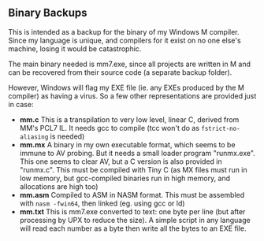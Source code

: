 ## Binary Backups

This is intended as a backup for the binary of my Windows M compiler. Since my language is unique, and compilers for it exist on no one else's machine, losing it would be catastrophic.

The main binary needed is mm7.exe, since all projects are written in M and can be recovered from their source code (a separate backup folder).

However, Windows will flag my EXE file (ie. any EXEs produced by the M compiler) as having a virus. So a few other representations are provided just in case:

* **mm.c** This is a transpilation to very low level, linear C, derived from MM's PCL7 IL. It needs gcc to compile (tcc won't do as `fstrict-no-aliasing` is needed)
* **mm.mx** A binary in my own executable format, which seems to be immune to AV probing. But it needs a small loader program "runmx.exe". This one seems to clear AV, but a C version is also provided in "runmx.c". This must be compiled with Tiny C (as MX files must run in low memory, but gcc-compiled binaries run in high memory, and allocations are high too)
* **mm.asm** Compiled to ASM in NASM format. This must be assembled with `nasm -fwin64`, then linked (eg. using gcc or ld)
* **mm.txt** This is mm7.exe converted to text: one byte per line (but after processing by UPX to reduce the size). A simple script in any language will read each number as a byte then write all the bytes to an EXE file.
 
